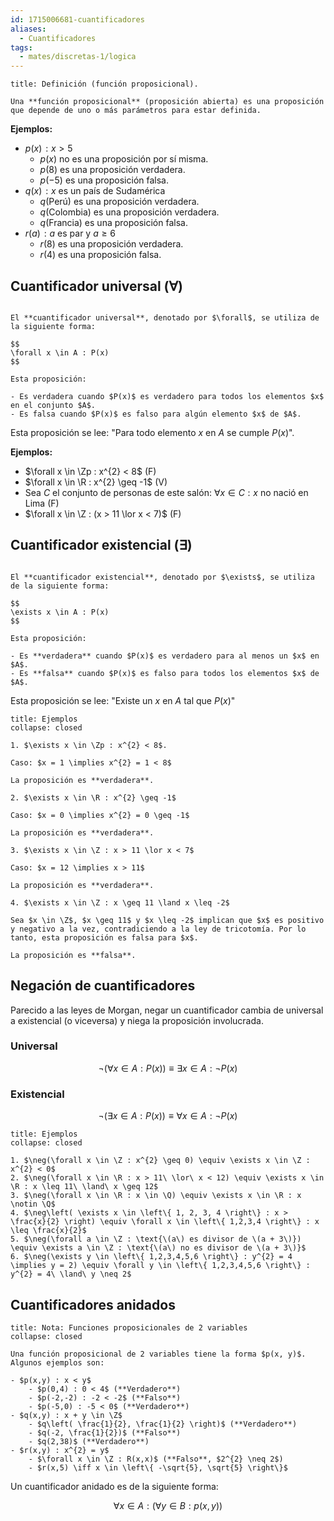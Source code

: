 ```yaml
---
id: 1715006681-cuantificadores
aliases:
  - Cuantificadores
tags:
  - mates/discretas-1/logica
---
```


```ad-definition
title: Definición (función proposicional).

Una **función proposicional** (proposición abierta) es una proposición que depende de uno o más parámetros para estar definida.

```

**Ejemplos:**

- $p(x)\!: x > 5$
  - $p(x)$ no es una proposición por sí misma.
  - $p(8)$ es una proposición verdadera.
  - $p(-5)$ es una proposición falsa.
- $q(x)\!: \text{\(x\) es un país de Sudamérica}$
  - $q(\text{Perú})$ es una proposición verdadera.
  - $q(\text{Colombia})$ es una proposición verdadera.
  - $q(\text{Francia})$ es una proposición falsa.
- $r(a)\!: \text{\(a\) es par y \(a \geq 6\)}$
  - $r(8)$ es una proposición verdadera.
  - $r(4)$ es una proposición falsa.

## Cuantificador universal ($\forall$)

```ad-definition

El **cuantificador universal**, denotado por $\forall$, se utiliza de la siguiente forma:

$$
\forall x \in A : P(x)
$$

Esta proposición:

- Es verdadera cuando $P(x)$ es verdadero para todos los elementos $x$ en el conjunto $A$.
- Es falsa cuando $P(x)$ es falso para algún elemento $x$ de $A$.

```

Esta proposición se lee: "Para todo elemento $x$ en $A$ se cumple $P(x)$".

**Ejemplos:**

- $\forall x \in \Zp : x^{2} < 8$ (F)
- $\forall x \in \R : x^{2} \geq -1$ (V)
- Sea $C$ el conjunto de personas de este salón: $\forall x \in C : \text{\(x\) no nació en Lima}$ (F)
- $\forall x \in \Z : (x > 11 \lor x < 7)$ (F)

## Cuantificador existencial ($\exists$)

```ad-definition

El **cuantificador existencial**, denotado por $\exists$, se utiliza de la siguiente forma:

$$
\exists x \in A : P(x)
$$

Esta proposición:

- Es **verdadera** cuando $P(x)$ es verdadero para al menos un $x$ en $A$.
- Es **falsa** cuando $P(x)$ es falso para todos los elementos $x$ de $A$.

```

Esta proposición se lee: "Existe un $x$ en $A$ tal que $P(x)$"

```ad-example
title: Ejemplos
collapse: closed

1. $\exists x \in \Zp : x^{2} < 8$.

Caso: $x = 1 \implies x^{2} = 1 < 8$

La proposición es **verdadera**.

2. $\exists x \in \R : x^{2} \geq -1$

Caso: $x = 0 \implies x^{2} = 0 \geq -1$

La proposición es **verdadera**.

3. $\exists x \in \Z : x > 11 \lor x < 7$

Caso: $x = 12 \implies x > 11$

La proposición es **verdadera**.

4. $\exists x \in \Z : x \geq 11 \land x \leq -2$

Sea $x \in \Z$, $x \geq 11$ y $x \leq -2$ implican que $x$ es positivo y negativo a la vez, contradiciendo a la ley de tricotomía. Por lo tanto, esta proposición es falsa para $x$.

La proposición es **falsa**.

```

## Negación de cuantificadores

Parecido a las leyes de Morgan, negar un cuantificador cambia de universal a existencial (o viceversa) y niega la proposición involucrada.

### Universal

$$
\neg\left( \forall x \in A : P(x) \right) \equiv \exists x \in A : \neg P(x)
$$

### Existencial

$$
\neg\left( \exists x \in A : P(x) \right) \equiv \forall x \in A : \neg P(x)
$$

```ad-example
title: Ejemplos
collapse: closed

1. $\neg(\forall x \in \Z : x^{2} \geq 0) \equiv \exists x \in \Z : x^{2} < 0$
2. $\neg(\forall x \in \R : x > 11\ \lor\ x < 12) \equiv \exists x \in \R : x \leq 11\ \land\ x \geq 12$
3. $\neg(\forall x \in \R : x \in \Q) \equiv \exists x \in \R : x \notin \Q$
4. $\neg\left( \exists x \in \left\{ 1, 2, 3, 4 \right\} : x > \frac{x}{2} \right) \equiv \forall x \in \left\{ 1,2,3,4 \right\} : x \leq \frac{x}{2}$
5. $\neg(\forall a \in \Z : \text{\(a\) es divisor de \(a + 3\)}) \equiv \exists a \in \Z : \text{\(a\) no es divisor de \(a + 3\)}$
6. $\neg(\exists y \in \left\{ 1,2,3,4,5,6 \right\} : y^{2} = 4 \implies y = 2) \equiv \forall y \in \left\{ 1,2,3,4,5,6 \right\} : y^{2} = 4\ \land\ y \neq 2$

```

## Cuantificadores anidados

```ad-note
title: Nota: Funciones proposicionales de 2 variables
collapse: closed

Una función proposicional de 2 variables tiene la forma $p(x, y)$. Algunos ejemplos son:

- $p(x,y) : x < y$
	- $p(0,4) : 0 < 4$ (**Verdadero**)
	- $p(-2,-2) : -2 < -2$ (**Falso**)
	- $p(-5,0) : -5 < 0$ (**Verdadero**)
- $q(x,y) : x + y \in \Z$
	- $q\left( \frac{1}{2}, \frac{1}{2} \right)$ (**Verdadero**)
	- $q(-2, \frac{1}{2})$ (**Falso**)
	- $q(2,38)$ (**Verdadero**)
- $r(x,y) : x^{2} = y$
	- $\forall x \in \Z : R(x,x)$ (**Falso**, $2^{2} \neq 2$)
	- $r(x,5) \iff x \in \left\{ -\sqrt{5}, \sqrt{5} \right\}$

```

Un cuantificador anidado es de la siguiente forma:

$$
\forall x \in A : (\forall y \in B : p(x,y))
$$
